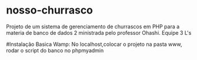 # nosso-churrasco
Projeto de um sistema de gerenciamento de churrascos em PHP para a materia de banco de dados 2 ministrada pelo professor Ohashi. Equipe 3 L's

#Instalação Basica
Wamp: No localhost,colocar o projeto na pasta www, rodar o script do banco no phpmyadmin
